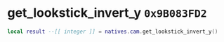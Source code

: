 # get_lookstick_invert_y `0x9B083FD2`

```lua
local result --[[ integer ]] = natives.cam.get_lookstick_invert_y()
```
